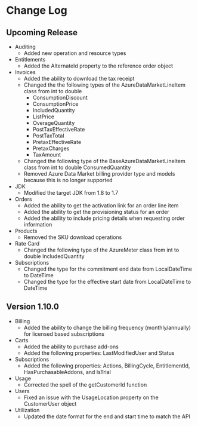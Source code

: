 <!--
    Please leave this section at the top of the change log.

    Changes for the upcoming release should go under the section titled "Upcoming Release", and should adhere to the following format:

    ## Upcoming Release
    * Overview of change #1
        - Additional information about change #1
    * Overview of change #2
        - Additional information about change #2
        - Additional information about change #2
    * Overview of change #3
    * Overview of change #4
        - Additional information about change #4

    ## YYYY.MM.DD - Version X.Y.Z (Previous Release)
    * Overview of change #1
        - Additional information about change #1
-->

# Change Log

## Upcoming Release

* Auditing
  * Added new operation and resource types
* Entitlements
  * Added the AlternateId property to the reference order object
* Invoices
  * Added the ability to download the tax receipt
  * Changed the the following types of the AzureDataMarketLineItem class from int to double
    * ConsumptionDiscount
    * ConsumptionPrice
    * IncludedQuantity
    * ListPrice
    * OverageQuantity
    * PostTaxEffectiveRate
    * PostTaxTotal
    * PretaxEffectiveRate
    * PretaxCharges
    * TaxAmount
  * Changed the following type of the BaseAzureDataMarketLineItem class from int to double ConsumedQuantity
  * Removed Azure Data Market billing provider type and models because this is no longer supported
* JDK
  * Modified the target JDK from 1.8 to 1.7
* Orders
  * Added the ability to get the activation link for an order line item
  * Added the ability to get the provisioning status for an order
  * Added the ability to include pricing details when requesting order information
* Products
  * Removed the SKU download operations
* Rate Card
  * Changed the following type of the AzureMeter class from int to double IncludedQuantity
* Subscriptions
  * Changed the type for the commitment end date from LocalDateTime to DateTime
  * Changed the type for the effective start date from LocalDateTime to DateTime

## Version 1.10.0

* Billing
  * Added the ability to change the billing frequency (monthly/annually) for licensed based subscriptions
* Carts
  * Added the ability to purchase add-ons
  * Added the following properties: LastModifiedUser and Status
* Subscriptions
  * Added the following properties: Actions, BillingCycle, EntitlementId, HasPurchasableAddons, and IsTrial
* Usage
  * Corrected the spell of the getCustomerId function
* Users
  * Fixed an issue with the UsageLocation property on the CustomerUser object
* Utilization
  * Updated the date format for the end and start time to match the API